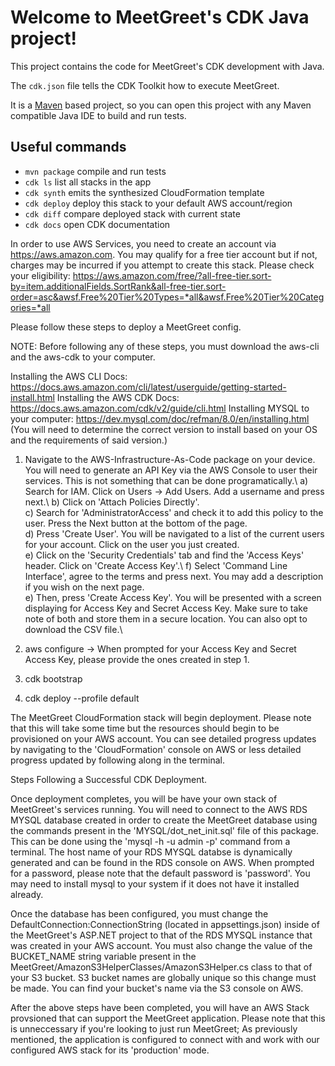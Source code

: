 # Welcome to MeetGreet's CDK Java project!

This project contains the code for MeetGreet's CDK development with Java.

The `cdk.json` file tells the CDK Toolkit how to execute MeetGreet.

It is a [Maven](https://maven.apache.org/) based project, so you can open this project with any Maven compatible Java IDE to build and run tests.

## Useful commands

 * `mvn package`     compile and run tests
 * `cdk ls`          list all stacks in the app
 * `cdk synth`       emits the synthesized CloudFormation template
 * `cdk deploy`      deploy this stack to your default AWS account/region
 * `cdk diff`        compare deployed stack with current state
 * `cdk docs`        open CDK documentation

In order to use AWS Services, you need to create an account via https://aws.amazon.com. You may qualify for a free tier account but if not, charges may be incurred if you attempt to create this stack. Please check your eligibility: https://aws.amazon.com/free/?all-free-tier.sort-by=item.additionalFields.SortRank&all-free-tier.sort-order=asc&awsf.Free%20Tier%20Types=*all&awsf.Free%20Tier%20Categories=*all

Please follow these steps to deploy a MeetGreet config.

NOTE: Before following any of these steps, you must download the aws-cli and the aws-cdk to your computer.

Installing the AWS CLI Docs: https://docs.aws.amazon.com/cli/latest/userguide/getting-started-install.html
Installing the AWS CDK Docs: https://docs.aws.amazon.com/cdk/v2/guide/cli.html
Installing MYSQL to your computer: https://dev.mysql.com/doc/refman/8.0/en/installing.html (You will need to determine the correct version to install based on your OS and the requirements of said version.)

1) Navigate to the AWS-Infrastructure-As-Code package on your device.\
    You will need to generate an API Key via the AWS Console to user their services. This is not something that can be done programatically.\ 
    a) Search for IAM. Click on Users -> Add Users. Add a username and press next.\ 
    b) Click on 'Attach Policies Directly'.\
    c) Search for 'AdministratorAccess' and check it to add this policy to the user. Press the Next button at the bottom of the page.\
    d) Press 'Create User'. You will be navigated to a list of the current users for your account. Click on the user you just created.\
    e) Click on the 'Security Credentials' tab and find the 'Access Keys' header. Click on 'Create Access Key'.\ 
    f) Select 'Command Line Interface', agree to the terms and press next. You may add a description if you wish on the next page.\
    e) Then, press 'Create Access Key'. You will be presented with a screen displaying for Access Key and Secret Access Key. Make sure to take note of both and store them in a secure location. You can also opt to download the CSV file.\

2) aws configure -> When prompted for your Access Key and Secret Access Key, please provide the ones created in step 1.
3) cdk bootstrap
4) cdk deploy --profile default

The MeetGreet CloudFormation stack will begin deployment. Please note that this will take some time but the resources should begin to be provisioned on your AWS account. You can see detailed progress updates by navigating to the 'CloudFormation' console on AWS or less detailed progress updated by following along in the terminal. 

Steps Following a Successful CDK Deployment.

Once deployment completes, you will be have your own stack of MeetGreet's services running. You will need to connect to the AWS RDS MYSQL database created in order to create the MeetGreet database using the commands present in the 'MYSQL/dot_net_init.sql' file of this package. This can be done using the 'mysql -h <host name> -u admin -p' command from a terminal. The host name of your RDS MYSQL databse is dynamically generated and can be found in the RDS console on AWS. When prompted for a password, please note that the default password is 'password'. You may need to install mysql to your system if it does not have it installed already. 

Once the database has been configured, you must change the DefaultConnection:ConnectionString (located in appsettings.json) inside of the MeetGreet's ASP.NET project to that of the RDS MYSQL instance that was created in your AWS account. You must also change the value of the BUCKET_NAME string variable present in the MeetGreet/AmazonS3HelperClasses/AmazonS3Helper.cs class to that of your S3 bucket. S3 bucket names are globally unique so this change must be made. You can find your bucket's name via the S3 console on AWS. 

After the above steps have been completed, you will have an AWS Stack provsioned that can support the MeetGreet application. Please note that this is unneccessary if you're looking to just run MeetGreet; As previously mentioned, the application is configured to connect with and work with our configured AWS stack for its 'production' mode.